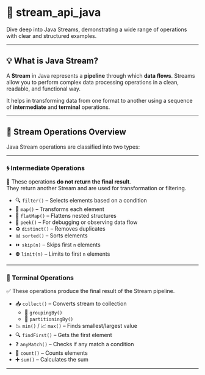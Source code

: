 # 🚀 stream_api_java

Dive deep into Java Streams, demonstrating a wide range of operations with clear and structured examples.

---

## 💡 What is Java Stream?

A **Stream** in Java represents a **pipeline** through which **data flows**. Streams allow you to perform complex data processing operations in a clean, readable, and functional way.

It helps in transforming data from one format to another using a sequence of **intermediate** and **terminal** operations.

---

## 🔧 Stream Operations Overview

Java Stream operations are classified into two types:

---

### 🌀 Intermediate Operations

🧱 These operations **do not return the final result**.  
They return another Stream and are used for transformation or filtering.

- 🔍 `filter()` – Selects elements based on a condition  
- 🔄 `map()` – Transforms each element  
- 🔗 `flatMap()` – Flattens nested structures  
- 👀 `peek()` – For debugging or observing data flow  
- ♻️ `distinct()` – Removes duplicates  
- 📊 `sorted()` – Sorts elements  
- ⏩ `skip(n)` – Skips first `n` elements  
- ⛔ `limit(n)` – Limits to first `n` elements  

---

### 🎯 Terminal Operations

✅ These operations produce the final result of the Stream pipeline.

- 📥 `collect()` – Converts stream to collection  
   - 📂 `groupingBy()`  
   - 🔀 `partitioningBy()`  
- 📉 `min()` / 📈 `max()` – Finds smallest/largest value  
- 🔍 `findFirst()` – Gets the first element  
- ❓ `anyMatch()` – Checks if any match a condition  
- 🔢 `count()` – Counts elements  
- ➕ `sum()` – Calculates the sum  

---
